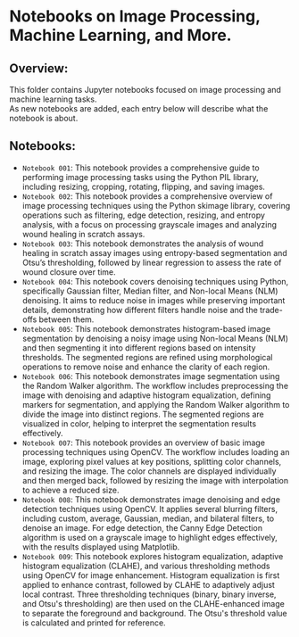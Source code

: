 # Notebooks on Image Processing, Machine Learning, and More.

## Overview:
This folder contains Jupyter notebooks focused on image processing and machine learning tasks. <br>
As new notebooks are added, each entry below will describe what the notebook is about.

## **Notebooks**:
- `Notebook 001`: This notebook provides a comprehensive guide to performing image processing tasks using the Python PIL library, including resizing, cropping, rotating, flipping, and saving images.
- `Notebook 002`: This notebook provides a comprehensive overview of image processing techniques using the Python skimage library, covering operations such as filtering, edge detection, resizing, and entropy analysis, with a focus on processing grayscale images and analyzing wound healing in scratch assays.
- `Notebook 003`: This notebook demonstrates the analysis of wound healing in scratch assay images using entropy-based segmentation and Otsu’s thresholding, followed by linear regression to assess the rate of wound closure over time.
- `Notebook 004`: This notebook covers denoising techniques using Python, specifically Gaussian filter, Median filter, and Non-local Means (NLM) denoising. It aims to reduce noise in images while preserving important details, demonstrating how different filters handle noise and the trade-offs between them.
- `Notebook 005`: This notebook demonstrates histogram-based image segmentation by denoising a noisy image using Non-local Means (NLM) and then segmenting it into different regions based on intensity thresholds. The segmented regions are refined using morphological operations to remove noise and enhance the clarity of each region.
- `Notebook 006`: This notebook demonstrates image segmentation using the Random Walker algorithm. The workflow includes preprocessing the image with denoising and adaptive histogram equalization, defining markers for segmentation, and applying the Random Walker algorithm to divide the image into distinct regions. The segmented regions are visualized in color, helping to interpret the segmentation results effectively.
- `Notebook 007`: This notebook provides an overview of basic image processing techniques using OpenCV. The workflow includes loading an image, exploring pixel values at key positions, splitting color channels, and resizing the image. The color channels are displayed individually and then merged back, followed by resizing the image with interpolation to achieve a reduced size.
- `Notebook 008`: This notebook demonstrates image denoising and edge detection techniques using OpenCV. It applies several blurring filters, including custom, average, Gaussian, median, and bilateral filters, to denoise an image. For edge detection, the Canny Edge Detection algorithm is used on a grayscale image to highlight edges effectively, with the results displayed using Matplotlib.
- `Notebook 009`: This notebook explores histogram equalization, adaptive histogram equalization (CLAHE), and various thresholding methods using OpenCV for image enhancement. Histogram equalization is first applied to enhance contrast, followed by CLAHE to adaptively adjust local contrast. Three thresholding techniques (binary, binary inverse, and Otsu's thresholding) are then used on the CLAHE-enhanced image to separate the foreground and background. The Otsu's threshold value is calculated and printed for reference.
